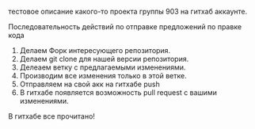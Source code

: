 тестовое описание какого-то проекта группы 903
на гитхаб аккаунте.

Последовательность действий по отправке предложений по правке кода

1. Делаем Форк интересующего репозитория.
2. Делаем git clone для нашей версии репозитория.
3. Делеаем ветку с предлагаемыми изменениями.
4. Производим все изменения только в этой ветке.
5. Отправляем на свой акк на гитхабе push 
6. В гитхабе появляется возможность pull request с вашими изменениями.

В гитхабе все прочитано!
